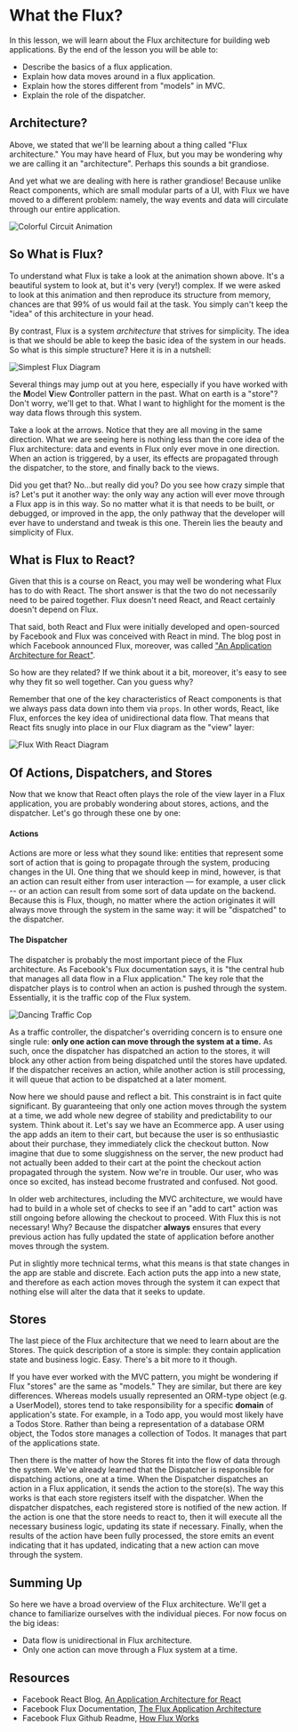 What the Flux?
==============

In this lesson, we will learn about the Flux architecture for building web applications. By the end of the lesson you will be able to:

* Describe the basics of a flux application.
* Explain how data moves around in a flux application.
* Explain how the stores different from "models" in MVC.
* Explain the role of the dispatcher.

## Architecture?

Above, we stated that we'll be learning about a thing called "Flux architecture." You may have heard of Flux, but you may be wondering why we are calling it an "architecture". Perhaps this sounds a bit grandiose.

And yet what we are dealing with here is rather grandiose! Because unlike React components, which are small modular parts of a UI, with Flux we have moved to a different problem: namely, the way events and data will circulate through our entire application.

![Colorful Circuit Animation](https://media.giphy.com/media/xTiTnxpQ3ghPiB2Hp6/giphy.gif)

## So What is Flux?

To understand what Flux is take a look at the animation shown above. It's a beautiful system to look at, but it's very (very!) complex. If we were asked to look at this animation and then reproduce its structure from memory, chances are that 99% of us would fail at the task. You simply can't keep the "idea" of this architecture in your head.

By contrast, Flux is a system _architecture_ that strives for simplicity. The idea is that we should be able to keep the basic idea of the system in our heads. So what is this simple structure? Here it is in a nutshell:

![Simplest Flux Diagram](https://ezmiller.s3.amazonaws.com/public/images/flux-simplest.jpg)

Several things may jump out at you here, especially if you have worked with the **M**odel **V**iew **C**ontroller pattern in the past. What on earth is a "store"? Don't worry, we'll get to that. What I want to highlight for the moment is the way data flows through this system.

Take a look at the arrows. Notice that they are all moving in the same direction. What we are seeing here is nothing less than the core idea of the Flux architecture: data and events in Flux only ever move in one direction. When an action is triggered, by a user, its effects are propagated through the dispatcher, to the store, and finally back to the views.

Did you get that? No...but really did you? Do you see how crazy simple that is? Let's put it another way: the only way any action will ever move through a Flux app is in this way. So no matter what it is that needs to be built, or debugged, or improved in the app, the only pathway that the developer will ever have to understand and tweak is this one. Therein lies the beauty and simplicity of Flux.

## What is Flux to React?

Given that this is a course on React, you may well be wondering what Flux has to do with React. The short answer is that the two do not necessarily need to be paired together. Flux doesn't need React, and React certainly doesn't depend on Flux.

That said, both React and Flux were initially developed and open-sourced by Facebook and Flux was conceived with React in mind. The blog post in which Facebook announced Flux, moreover, was called ["An Application Architecture for React"](http://facebook.github.io/react/blog/2014/05/06/flux.html).

So how are they related? If we think about it a bit, moreover, it's easy to see why they fit so well together. Can you guess why?

Remember that one of the key characteristics of React components is that we always pass data down into them via `props`. In other words, React, like Flux, enforces the  key idea of unidirectional data flow. That means that React fits snugly into place in our Flux diagram as the "view" layer:

![Flux With React Diagram](https://ezmiller.s3.amazonaws.com/public/images/flux-with-react2.jpg)

## Of Actions, Dispatchers, and Stores

Now that we know that React often plays the role of the view layer in a Flux application, you are probably wondering about stores, actions, and the dispatcher. Let's go through these one by one:

#### Actions

Actions are more or less what they sound like: entities that represent some sort of action that is going to propagate through the system, producing changes in the UI. One thing that we should keep in mind, however, is that an action can result either from user interaction &mdash; for example, a user click -- or an action can result from some sort of data update on the backend. Because this is Flux, though, no matter where the action originates it will always move through the system in the same way: it will be "dispatched" to the dispatcher.

#### The Dispatcher

The dispatcher is probably the most important piece of the Flux architecture. As Facebook's Flux documentation says, it is "the central hub that manages all data flow in a Flux application." The key role that the dispatcher plays is to control when an action is pushed through the system. Essentially, it is the  traffic cop of the Flux system.

![Dancing Traffic Cop](https://media.giphy.com/media/jxooXMa2kAiys/giphy.gif)

As a traffic controller, the dispatcher's overriding concern is to ensure one single rule: **only one action can move through the system at a time.** As such, once the dispatcher has dispatched an action to the stores, it will block any other action from being dispatched until the stores have updated. If the dispatcher receives an action, while another action is still processing, it will queue that action to be dispatched at a later moment.

Now here we should pause and reflect a bit. This constraint is in fact quite significant. By guaranteeing that only one action moves through the system at a time, we add whole new degree of stability and predictability to our system. Think about it. Let's say we have an Ecommerce app. A user using the app adds an item to their cart, but because the user is so enthusiastic about their purchase, they immediately click the checkout button. Now imagine that due to some sluggishness on the server, the new product had not actually been added to their cart at the point the checkout action propagated through the system. Now we're in trouble. Our user, who was once so excited, has instead become frustrated and confused. Not good.

In older web architectures, including the MVC architecture, we would have had to build in a whole set of checks to see if an "add to cart" action was still ongoing before allowing the checkout to proceed. With Flux this is not necessary! Why? Because the dispatcher **always** ensures that every previous action has fully updated the state of application before another moves through the system.

Put in slightly more technical terms, what this means is that state changes in the app are stable and discrete. Each action puts the app into a new state, and therefore as each action moves through the system it can expect that nothing else will alter the data that it seeks to update.

## Stores

The last piece of the Flux architecture that we need to learn about are the Stores. The quick description of a store is simple: they contain application state and business logic. Easy. There's a bit more to it though.

If you have ever worked with the MVC pattern, you might be wondering if Flux "stores" are the same as "models." They are similar, but there are key differences. Whereas models usually represented an ORM-type object (e.g. a UserModel), stores tend to take responsibility for a specific **domain** of application's state. For example, in a Todo app, you would most likely have a Todos Store. Rather than being a representation of a database ORM object, the Todos store manages a collection of Todos. It manages that part of the applications state.

Then there is the matter of how the Stores fit into the flow of data through the system. We've already learned that the Dispatcher is responsible for dispatching actions, one at a time. When the Dispatcher dispatches an action in a Flux application, it sends the action to the store(s). The way this works is that each store registers itself with the dispatcher. When the dispatcher dispatches, each registered store is notified of the new action. If the action is one that the store needs to react to, then it will execute all the necessary business logic, updating its state if necessary. Finally, when the results of the action have been fully processed, the store emits an event indicating that it has updated, indicating that a new action can move through the system.

## Summing Up

So here we have a broad overview of the Flux architecture. We'll get a chance to familiarize ourselves with the individual pieces. For now focus on the big ideas:
* Data flow is unidirectional in Flux architecture.
* Only one action can move through a Flux system at a time.

## Resources

- Facebook React Blog, [An Application Architecture for React](http://facebook.github.io/react/blog/2014/05/06/flux.html)
- Facebook Flux Documentation, [The Flux Application Architecture](https://facebook.github.io/flux/docs/overview.html)
- Facebook Flux Github Readme, [How Flux Works](https://github.com/facebook/flux#how-flux-works)
